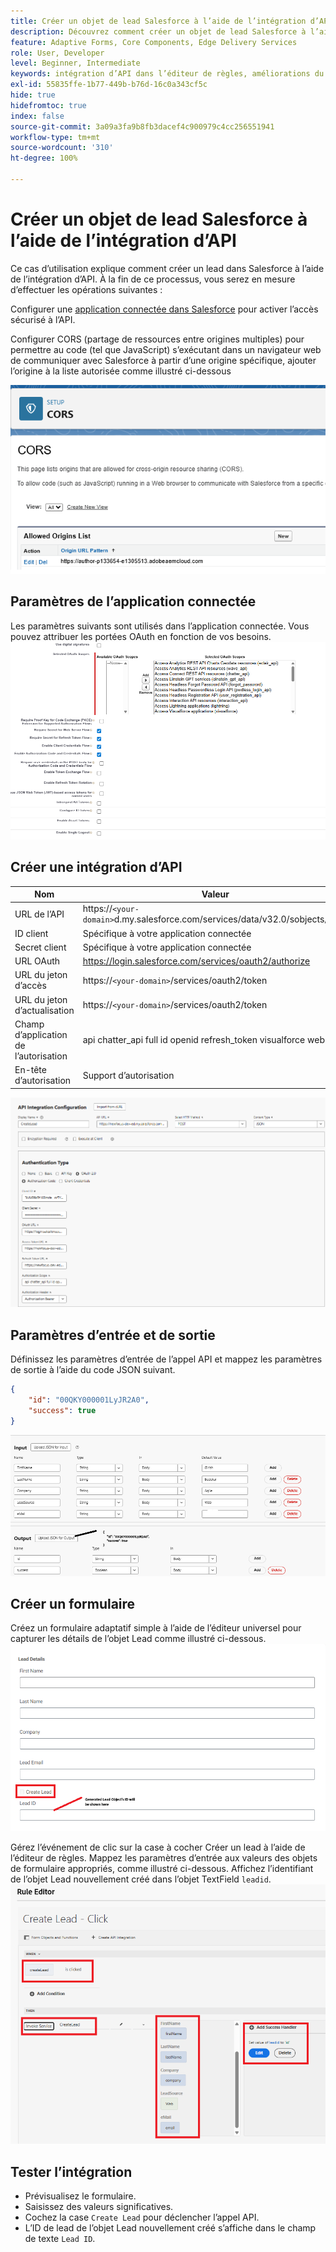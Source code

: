 ```yaml
---
title: Créer un objet de lead Salesforce à l’aide de l’intégration d’API
description: Découvrez comment créer un objet de lead Salesforce à l’aide de l’intégration d’API.
feature: Adaptive Forms, Core Components, Edge Delivery Services
role: User, Developer
level: Beginner, Intermediate
keywords: intégration d’API dans l’éditeur de règles, améliorations du service d’appel
exl-id: 55835ffe-1b77-449b-b76d-16c0a343cf5c
hide: true
hidefromtoc: true
index: false
source-git-commit: 3a09a3fa9b8fb3dacef4c900979c4cc256551941
workflow-type: tm+mt
source-wordcount: '310'
ht-degree: 100%

---
```


# Créer un objet de lead Salesforce à l’aide de l’intégration d’API

Ce cas d’utilisation explique comment créer un lead dans Salesforce à l’aide de l’intégration d’API. À la fin de ce processus, vous serez en mesure d’effectuer les opérations suivantes :

Configurer une [application connectée dans Salesforce](https://help.salesforce.com/s/articleView?id=platform.ev_relay_create_connected_app.htm&type=5) pour activer l’accès sécurisé à l’API.

Configurer CORS (partage de ressources entre origines multiples) pour permettre au code (tel que JavaScript) s’exécutant dans un navigateur web de communiquer avec Salesforce à partir d’une origine spécifique, ajouter l’origine à la liste autorisée comme illustré ci-dessous

![cors](assets/salesforce-cors.png)

## Paramètres de l’application connectée

Les paramètres suivants sont utilisés dans l’application connectée. Vous pouvez attribuer les portées OAuth en fonction de vos besoins.
![connections-app-settings](assets/salesforce-connected-app-settings.png)

## Créer une intégration d’API

| Nom | Valeur |
|--------------------------------|------------------|
| URL de l’API | https://`<your-domain>`d.my.salesforce.com/services/data/v32.0/sobjects/Lead |
| ID client | Spécifique à votre application connectée |
| Secret client | Spécifique à votre application connectée |
| URL OAuth | https://login.salesforce.com/services/oauth2/authorize |
| URL du jeton d’accès | https://`<your-domain>`/services/oauth2/token |
| URL du jeton d’actualisation | https://`<your-domain>`/services/oauth2/token |
| Champ d’application de l’autorisation | api chatter_api full id openid refresh_token visualforce web |
| En-tête d’autorisation | Support d’autorisation |

![api-integration](assets/salesforce-api-integration-create-lead.png)

## Paramètres d’entrée et de sortie

Définissez les paramètres d’entrée de l’appel API et mappez les paramètres de sortie à l’aide du code JSON suivant.

```json
{
    "id": "00QKY000001LyJR2A0",
    "success": true
}
```

![input-output](assets/create-lead-api-integration-input-output.png)

## Créer un formulaire

Créez un formulaire adaptatif simple à l’aide de l’éditeur universel pour capturer les détails de l’objet Lead comme illustré ci-dessous.
![lead-object-form](assets/create-lead.png)

Gérez l’événement de clic sur la case à cocher Créer un lead à l’aide de l’éditeur de règles. Mappez les paramètres d’entrée aux valeurs des objets de formulaire appropriés, comme illustré ci-dessous. Affichez l’identifiant de l’objet Lead nouvellement créé dans l’objet TextField `leadid`.
![rule-editor](assets/create-leade-rule-editor.png)

## Tester l’intégration

- Prévisualisez le formulaire.
- Saisissez des valeurs significatives.
- Cochez la case `Create Lead` pour déclencher l’appel API.
- L’ID de lead de l’objet Lead nouvellement créé s’affiche dans le champ de texte `Lead ID`.
